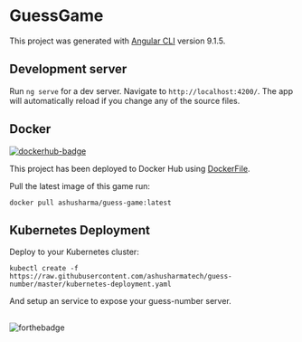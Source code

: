 # GuessGame

This project was generated with [Angular CLI](https://github.com/angular/angular-cli) version 9.1.5.



## Development server

Run `ng serve` for a dev server. Navigate to `http://localhost:4200/`. The app will automatically reload if you change any of the source files.

## Docker

[![dockerhub-badge](https://img.shields.io/badge/images%20on-Docker%20Hub-blue.svg)](https://hub.docker.com/r/ashusharma/guess-game)

This project has been deployed to Docker Hub using [DockerFile](Dockerfile).

Pull the latest image of this game run:

`docker pull ashusharma/guess-game:latest`

## Kubernetes Deployment


Deploy to your Kubernetes cluster:

`kubectl create -f https://raw.githubusercontent.com/ashusharmatech/guess-number/master/kubernetes-deployment.yaml`

And setup an service to expose your guess-number server.

##

![forthebadge](https://forthebadge.com/images/badges/built-with-love.svg)
